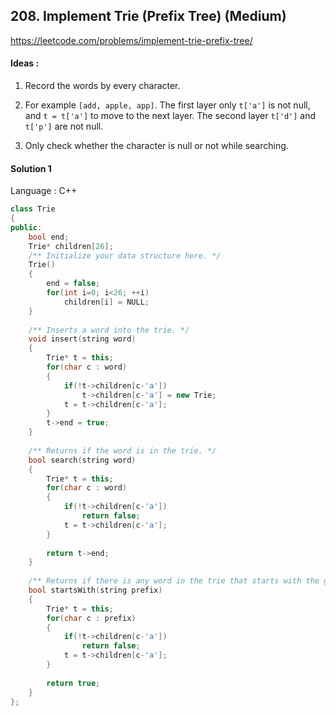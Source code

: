 ## **208. Implement Trie (Prefix Tree) (Medium)** 

https://leetcode.com/problems/implement-trie-prefix-tree/



#### Ideas : 

1. Record the words by every character.

2. For example `[add, apple, app]`. The first layer only `t['a']` is not null, and `t = t['a']` to move to the next layer. The second layer `t['d']` and `t['p']` are not null.

3. Only check whether the character is null or not while searching.



#### Solution 1

Language : C++

```C++
class Trie 
{
public:
    bool end;
    Trie* children[26];
    /** Initialize your data structure here. */
    Trie() 
    {
        end = false;
        for(int i=0; i<26; ++i)
            children[i] = NULL;
    }
    
    /** Inserts a word into the trie. */
    void insert(string word)
    {
        Trie* t = this;
        for(char c : word)
        {
            if(!t->children[c-'a'])
                t->children[c-'a'] = new Trie;
            t = t->children[c-'a'];
        }
        t->end = true;
    }
    
    /** Returns if the word is in the trie. */
    bool search(string word) 
    {
        Trie* t = this;
        for(char c : word)
        {
            if(!t->children[c-'a'])
                return false;
            t = t->children[c-'a'];
        }
        
        return t->end;
    }
    
    /** Returns if there is any word in the trie that starts with the given prefix. */
    bool startsWith(string prefix)
    {
        Trie* t = this;
        for(char c : prefix)
        {
            if(!t->children[c-'a'])
                return false;
            t = t->children[c-'a'];
        }
        
        return true;
    }
};

```

